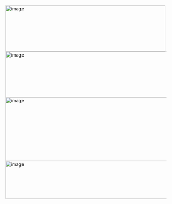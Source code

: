 <img width="500" height="144" alt="image" src="https://github.com/user-attachments/assets/c7186997-f92b-410b-8886-4e57293fc516" />

<img width="1539" height="142" alt="image" src="https://github.com/user-attachments/assets/6f11bf60-8350-492a-afd9-17a356cff321" />
<img width="1071" height="199" alt="image" src="https://github.com/user-attachments/assets/9d5c140b-94a1-46c8-ac62-9c2cca7cb430" />
<img width="1373" height="118" alt="image" src="https://github.com/user-attachments/assets/dce588d9-9eb5-4010-8f60-dc8b3979ef4d" />
